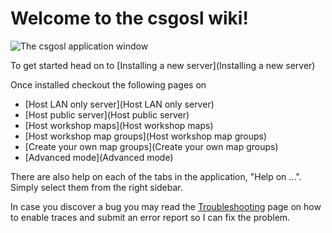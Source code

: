 # Welcome to the csgosl wiki!

![The csgosl application window](https://raw.githubusercontent.com/wiki/lenosisnickerboa/csgosl/pics/main.jpg)

To get started head on to [Installing a new server](Installing a new server)

Once installed checkout the following pages on

* [Host LAN only server](Host LAN only server)
* [Host public server](Host public server)
* [Host workshop maps](Host workshop maps)
* [Host workshop map groups](Host workshop map groups)
* [Create your own map groups](Create your own map groups)
* [Advanced mode](Advanced mode)

There are also help on each of the tabs in the application, "Help on ...". Simply select them from the right sidebar.

In case you discover a bug you may read the [Troubleshooting](Troubleshooting) page on how to enable traces and submit an error report so I can fix the problem.
